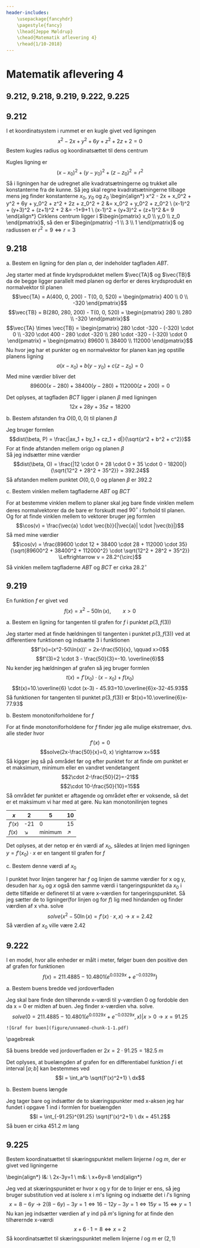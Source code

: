 ```yaml
---
header-includes:
    \usepackage{fancyhdr}
    \pagestyle{fancy}
    \lhead{Jeppe Møldrup}
    \chead{Matematik aflevering 4}
    \rhead{1/10-2018}
---
```


# Matematik aflevering 4

## 9.212, 9.218, 9.219, 9.222, 9.225

## 9.212

I et koordinatsystem i rummet er en kugle givet ved ligningen
$$x^2 - 2x + y^2 + 6y + z^2 + 2z + 2 = 0$$
Bestem kugles radius og koordinatsættet til dens centrum  

Kugles ligning er
$$(x-x_0)^2 + (y-y_0)^2 + (z-z_0)^2 = r^2$$
Så i ligningen har de udregnet alle kvadratsætningerne og trukket alle konstanterne fra de kunne.
Så jeg skal regne kvadratsætningerne tilbage mens jeg finder konstanterne $x_0$, $y_0$ og $z_0$
\begin{align*}
x^2 - 2x + x_0^2 + y^2 + 6y + y_0^2 + z^2 + 2z + z_0^2 + 2 &= x_0^2 + y_0^2 + z_0^2 \\
(x-1)^2 + (y+3)^2 + (z+1)^2 + 2 &= -1+9+1 \\
(x-1)^2 + (y+3)^2 + (z+1)^2 &= 9
\end{align*}
Cirklens centrum ligger i $\begin{pmatrix} x_0 \\ y_0 \\ z_0 \end{pmatrix}$, så den er
$\begin{pmatrix} -1 \\ 3 \\ 1 \end{pmatrix}$ og radiussen er $r^2 = 9 \Leftrightarrow r = 3$

## 9.218

a. Bestem en ligning for den plan $\alpha$, der indeholder tagfladen $ABT$.
   
   Jeg starter med at finde krydsproduktet mellem $\vec{TA}$ og $\vec{TB}$ da de begge ligger
   parallelt med planen og derfor er deres krydsprodukt en normalvektor til planen
   $$\vec{TA} = A(400, 0, 200) - T(0, 0, 520) = \begin{pmatrix} 400 \\ 0 \\ -320 \end{pmatrix}$$
   $$\vec{TB} = B(280, 280, 200) - T(0, 0, 520) = \begin{pmatrix} 280 \\ 280 \\ -320 \end{pmatrix}$$
   $$\vec{TA} \times \vec{TB} = \begin{pmatrix} 280 \cdot -320 - (-320) \cdot 0 \\ -320 \cdot 400 - 280 \cdot -320 \\ 280 \cdot -320 - (-320) \cdot 0 \end{pmatrix} = \begin{pmatrix} 89600 \\  38400 \\  112000 \end{pmatrix}$$
   Nu hvor jeg har et punkter og en normalvektor for planen kan jeg opstille planens ligning
   $$a(x-x_0)+b(y-y_0)+c(z-z_0)=0$$
   Med mine værdier bliver det
   $$89600(x-280)+38400(y-280)+112000(z+200)=0$$

Det oplyses, at tagfladen $BCT$ ligger i planen $\beta$ med ligningen
$$12x + 28y + 35z = 18200$$

b. Bestem afstanden fra $O(0, 0, 0)$ til planen $\beta$
   
   Jeg bruger formlen
   $$dist(\beta, P) = \frac{|ax_1 + by_1 + cz_1 + d|}{\sqrt{a^2 + b^2 + c^2}}$$
   For at finde afstanden mellem origo og planen $\beta$  
   Så jeg indsætter mine værdier
   $$dist(\beta, O) = \frac{|12 \cdot 0 + 28 \cdot 0 + 35 \cdot 0 - 18200|}{\sqrt{12^2 + 28^2 + 35^2}} = 392.24$$
   Så afstanden mellem punktet $O(0, 0, 0$ og planen $\beta$ er $392.2$

c. Bestem vinklen mellem tagfladerne $ABT$ og $BCT$
   
   For at bestemme vinklen mellem to planer skal jeg bare finde vinklen mellem deres normalvektorer da de
   bare er forskudt med $90^{\circ}$ i forhold til planen.  
   Og for at finde vinklen mellem to vektorer bruger jeg formlen
   $$\cos(v) = \frac{\vec{a} \cdot \vec{b}}{|\vec{a}| \cdot |\vec{b}|}$$
   Så med mine værdier
   $$\cos(v) = \frac{89600 \cdot 12 + 38400 \cdot 28 + 112000 \cdot 35}{\sqrt{89600^2 + 38400^2 + 112000^2} \cdot \sqrt{12^2 + 28^2 + 35^2}} \Leftrightarrow v = 28.2^{\circ}$$
   Så vinklen mellem tagfladerne $ABT$ og $BCT$ er cirka $28.2^{\circ}$

## 9.219

En funktion $f$ er givet ved
$$f(x) = x^2 -50 \ln(x), \qquad x>0$$

a. Bestem en ligning for tangenten til grafen for $f$ i punktet $p(3,f(3))$
   
   Jeg starter med at finde hældningen til tangenten i punktet $p(3, f(3))$ ved at
   differentiere funktionen og indsætte 3 i funktionen
   $$f'(x)=(x^2-50\ln(x))' = 2x-\frac{50}{x}, \qquad x>0$$
   $$f'(3)=2 \cdot 3 - \frac{50}{3}=-10. \overline{6}$$
   Nu kender jeg hældningen af grafen så jeg bruger formlen
   $$t(x)=f'(x_0) \cdot (x-x_0) + f(x_0)$$
   $$t(x)=10.\overline{6} \cdot (x-3) - 45.93=10.\overline{6}x-32-45.93$$
   Så funktionen for tangenten til punktet $p(3, f(3))$ er $t(x)=10.\overline{6}x-77.93$

b. Bestem monotoniforholdene for $f$
   
   For at finde monotoniforholdene for $f$ finder jeg alle mulige ekstremaer, dvs. alle steder hvor
   $$f'(x)=0$$
   $$solve(2x-\frac{50}{x}=0, x) \rightarrow x=5$$
   Så kigger jeg så på området før og efter punktet for at finde om punktet er et maksimum, minimum
   eller en vandret vendetangent
   $$2\cdot 2-\frac{50}{2}=-21$$ 
   $$2\cdot 10-\frac{50}{10}=15$$
   Så området før punktet er aftagende og området efter er voksende, så det er et maksimum vi har med at gøre.
   Nu kan monotonilinjen tegnes

   $x$ | 2 | 5 | 10
   --- | --- | --- | ---
   $f'(x)$ | -21 | 0 | 15
   $f(x)$ | $\searrow$ | minimum | $\nearrow$

Det oplyses, at der netop er én værdi af $x_0$, således at linjen med ligningen $y=f'(x_0) \cdot x$
er en tangent til grafen for $f$

c. Bestem denne værdi af $x_0$
   
   I punktet hvor linjen tangerer har $f$ og linjen de samme værdier for x og y, desuden har
   $x_0$ og $x$ også den samme værdi i tangeringspunktet da $x_0$ i dette tilfælde er defineret
   til at være x-værdien for tangeringspunktet. Så jeg sætter de to ligninger(for linjen og for
   $f$) lig med hindanden og finder værdien af x vha. solve
   $$solve(x^2-50\ln(x) = f'(x) \cdot x, x) \rightarrow x = 2.42$$
   Så værdien af $x_0$ ville være $2.42$

## 9.222

I en model, hvor alle enheder er målt i meter, følger buen den positive den af grafen for funktionen
$$f(x)=211.4885-10.4801(e^{0.0329x}+e^{-0.0329x})$$

a. Bestem buens bredde ved jordoverfladen
   
   Jeg skal bare finde den tilhørende x-værdi til y-værdien 0 og fordoble den da x = 0 er midten af buen. Jeg
   finder x-værdien vha. solve.
   $$solve(0=211.4885-10.4801(e^{0.0329x}+e^{-0.0329x}, x)|x>0 \rightarrow x = 91.25$$

    ![Graf for buen](figure/unnamed-chunk-1-1.pdf)

   \pagebreak

   Så buens bredde ved jordoverfladen er $2x = 2 \cdot 91.25 = 182.5 \ m$

Det oplyses, at buelængden af grafen for en differentiabel funktion $f$ i et interval $[a;b]$
kan bestemmes ved
$$l = \int_a^b \sqrt{f'(x)^2+1} \ dx$$

b. Bestem buens længde
   
   Jeg tager bare og indsætter de to skæringspunkter med x-aksen jeg har fundet i opgave 1 ind i
   formlen for buelængden
   $$l = \int_{-91.25}^{91.25} \sqrt{f'(x)^2+1} \ dx = 451.2$$
   Så buen er cirka $451.2 \ m$ lang

## 9.225

Bestem koordinatsættet til skæringspunktet mellem linjerne $l$ og $m$, der er givet ved
ligningerne

\begin{align*}
l&: \ 2x-3y=1 \\
m&: \ x+6y=8
\end{align*}

Jeg ved at skæringspunktet er hvor x og y for de to linjer er ens, så jeg bruger
substitution ved at isolere x i $m$'s ligning og indsætte det i $l$'s ligning
$$x = 8-6y \rightarrow 2(8-6y)-3y=1 \Leftrightarrow 16-12y-3y=1 \Leftrightarrow 15y=15 \Leftrightarrow y = 1$$
Nu kan jeg indsætter værdien af y ind på $m$'s ligning for at finde den tilhørernde
x-værdi
$$x+6 \cdot 1 = 8 \Leftrightarrow x = 2$$
Så koordinatsættet til skæringspunktet mellem linjerne $l$ og $m$ er $(2, 1)$
